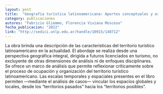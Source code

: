 ```yaml
---
layout: post
title:  "Geografía turística latinoamericana: Aportes conceptuales y estudios de caso para la comprensión de un escenario en transición"
category: publicaciones
autores: "Fabricio Gliemmo, Florencia Viviana Moscoso"
fecha_publicacion: "2022"
link: "http://sedici.unlp.edu.ar/handle/10915/148712"
---
```


La obra brinda una descripción de las características del territorio turístico latinoamericano en la actualidad. El abordaje se realiza desde una perspectiva geográfica integral, dirigida a futuros licenciados en turismo, no excluyente de otras dimensiones de análisis ni de enfoques disciplinares. Se ofrece un marco de análisis que permite reflexionar críticamente sobre el proceso de ocupación y organización del territorio turístico latinoamericano. Las escalas temporales y espaciales presentes en el libro permiten —mediante el análisis de casos— vincular los espacios globales y locales, desde los “territorios pasados” hacia los “territorios posibles”.
